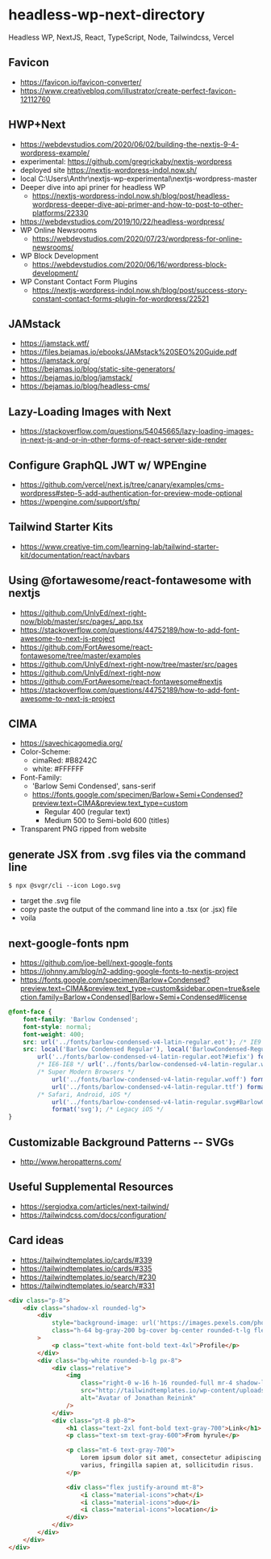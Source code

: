 # headless-wp-next-directory

Headless WP, NextJS, React, TypeScript, Node, Tailwindcss, Vercel
## Favicon
- https://favicon.io/favicon-converter/
- https://www.creativebloq.com/illustrator/create-perfect-favicon-12112760

## HWP+Next
- https://webdevstudios.com/2020/06/02/building-the-nextjs-9-4-wordpress-example/
- experimental: https://github.com/gregrickaby/nextjs-wordpress
- deployed site https://nextjs-wordpress-indol.now.sh/
- local C:\Users\Anthr\nextjs-wp-experimental\nextjs-wordpress-master
- Deeper dive into api priner for headless WP
    - https://nextjs-wordpress-indol.now.sh/blog/post/headless-wordpress-deeper-dive-api-primer-and-how-to-post-to-other-platforms/22330
- https://webdevstudios.com/2019/10/22/headless-wordpress/
- WP Online Newsrooms
    - https://webdevstudios.com/2020/07/23/wordpress-for-online-newsrooms/
- WP Block Development
    - https://webdevstudios.com/2020/06/16/wordpress-block-development/
- WP Constant Contact Form Plugins
    - https://nextjs-wordpress-indol.now.sh/blog/post/success-story-constant-contact-forms-plugin-for-wordpress/22521
## JAMstack
- https://jamstack.wtf/
- https://files.bejamas.io/ebooks/JAMstack%20SEO%20Guide.pdf
- https://jamstack.org/
- https://bejamas.io/blog/static-site-generators/
- https://bejamas.io/blog/jamstack/
- https://bejamas.io/blog/headless-cms/

## Lazy-Loading Images with Next
- https://stackoverflow.com/questions/54045665/lazy-loading-images-in-next-js-and-or-in-other-forms-of-react-server-side-render

## Configure GraphQL JWT w/ WPEngine
- https://github.com/vercel/next.js/tree/canary/examples/cms-wordpress#step-5-add-authentication-for-preview-mode-optional
- https://wpengine.com/support/sftp/

## Tailwind Starter Kits
- https://www.creative-tim.com/learning-lab/tailwind-starter-kit/documentation/react/navbars

## Using @fortawesome/react-fontawesome with nextjs
- https://github.com/UnlyEd/next-right-now/blob/master/src/pages/_app.tsx
- https://stackoverflow.com/questions/44752189/how-to-add-font-awesome-to-next-js-project
- https://github.com/FortAwesome/react-fontawesome/tree/master/examples
- https://github.com/UnlyEd/next-right-now/tree/master/src/pages
- https://github.com/UnlyEd/next-right-now
- https://github.com/FortAwesome/react-fontawesome#nextjs
- https://stackoverflow.com/questions/44752189/how-to-add-font-awesome-to-next-js-project

## CIMA
- https://savechicagomedia.org/
- Color-Scheme:
  - cimaRed: #B8242C
  - white: #FFFFFF
- Font-Family:
  - 'Barlow Semi Condensed', sans-serif
  - https://fonts.google.com/specimen/Barlow+Semi+Condensed?preview.text=CIMA&preview.text_type=custom
    - Regular 400 (regular text)
    - Medium 500 to Semi-bold 600 (titles)
- Transparent PNG ripped from website

## generate JSX from .svg files via the command line
```git
$ npx @svgr/cli --icon Logo.svg
```
- target the .svg file
- copy paste the output of the command line into a .tsx (or .jsx) file
- voila

## next-google-fonts npm
- https://github.com/joe-bell/next-google-fonts
- https://johnny.am/blog/n2-adding-google-fonts-to-nextjs-project
- https://fonts.google.com/specimen/Barlow+Condensed?preview.text=CIMA&preview.text_type=custom&sidebar.open=true&selection.family=Barlow+Condensed|Barlow+Semi+Condensed#license
```css
@font-face {
	font-family: 'Barlow Condensed';
	font-style: normal;
	font-weight: 400;
	src: url('../fonts/barlow-condensed-v4-latin-regular.eot'); /* IE9 Compat Modes */
	src: local('Barlow Condensed Regular'), local('BarlowCondensed-Regular'),
		url('../fonts/barlow-condensed-v4-latin-regular.eot?#iefix') format('embedded-opentype'),
		/* IE6-IE8 */ url('../fonts/barlow-condensed-v4-latin-regular.woff2') format('woff2'),
		/* Super Modern Browsers */
			url('../fonts/barlow-condensed-v4-latin-regular.woff') format('woff'), /* Modern Browsers */
			url('../fonts/barlow-condensed-v4-latin-regular.ttf') format('truetype'),
		/* Safari, Android, iOS */
			url('../fonts/barlow-condensed-v4-latin-regular.svg#BarlowCondensed')
			format('svg'); /* Legacy iOS */
}
```
## Customizable Background Patterns -- SVGs
- http://www.heropatterns.com/

## Useful Supplemental Resources
- https://sergiodxa.com/articles/next-tailwind/
- https://tailwindcss.com/docs/configuration/

## Card ideas
- https://tailwindtemplates.io/cards/#339
- https://tailwindtemplates.io/cards/#335
- https://tailwindtemplates.io/search/#230
- https://tailwindtemplates.io/search/#331

```html
<div class="p-8">
	<div class="shadow-xl rounded-lg">
		<div
			style="background-image: url('https://images.pexels.com/photos/814499/pexels-photo-814499.jpeg?auto=compress&cs=tinysrgb&dpr=3&h=750&w=1260')"
			class="h-64 bg-gray-200 bg-cover bg-center rounded-t-lg flex items-center justify-center"
		>
			<p class="text-white font-bold text-4xl">Profile</p>
		</div>
		<div class="bg-white rounded-b-lg px-8">
			<div class="relative">
				<img
					class="right-0 w-16 h-16 rounded-full mr-4 shadow-lg absolute -mt-8"
					src="http://tailwindtemplates.io/wp-content/uploads/2019/03/link.jpg"
					alt="Avatar of Jonathan Reinink"
				/>
			</div>
			<div class="pt-8 pb-8">
				<h1 class="text-2xl font-bold text-gray-700">Link</h1>
				<p class="text-sm text-gray-600">From hyrule</p>

				<p class="mt-6 text-gray-700">
					Lorem ipsum dolor sit amet, consectetur adipiscing elit. Mauris a sem
					varius, fringilla sapien at, sollicitudin risus.
				</p>

				<div class="flex justify-around mt-8">
					<i class="material-icons">chat</i>
					<i class="material-icons">duo</i>
					<i class="material-icons">location</i>
				</div>
			</div>
		</div>
	</div>
</div>
```
